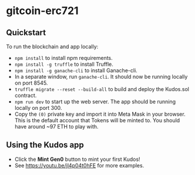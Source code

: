 # gitcoin-erc721

## Quickstart

To run the blockchain and app locally:

- `npm install` to install npm requirements.
- `npm install -g truffle` to install Truffle.
- `npm install -g ganache-cli` to install Ganache-cli.
- In a separate window, run `ganache-cli`.  It should now be running locally on port 8545.
- `truffle migrate --reset --build-all` to build and deploy the Kudos.sol contract.
- `npm run dev` to start up the web server.  The app should be running locally on port 300.
- Copy the `(0)` private key and import it into Meta Mask in your browser.  This is the default account that Tokens will be minted to.  You should have around ~97 ETH to play with.


## Using the Kudos app

- Click the **Mint Gen0** button to mint your first Kudos!
- See https://youtu.be/jl4p04t0hFE for more examples.
